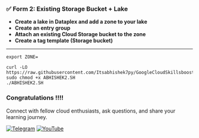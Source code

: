 ### ✅ Form 2: Existing Storage Bucket + Lake

- **Create a lake in Dataplex and add a zone to your lake**
- **Create an entry group**
- **Attach an existing Cloud Storage bucket to the zone**
- **Create a tag template (Storage bucket)**

---
```
export ZONE=
```
`````
curl -LO https://raw.githubusercontent.com/Itsabhishek7py/GoogleCloudSkillsboost/refs/heads/main/Create%20a%20Secure%20Data%20Lake%20on%20Cloud%20Storage%3A%20Challenge%20Lab/ABHISHEK2.SH
sudo chmod +x ABHISHEK2.SH
./ABHISHEK2.SH
`````



### Congratulations !!!!

Connect with fellow cloud enthusiasts, ask questions, and share your learning journey.  

[![Telegram](https://img.shields.io/badge/Telegram_Group-2CA5E0?style=for-the-badge&logo=telegram&logoColor=white)](https://t.me/+gBcgRTlZLyM4OGI1)
[![YouTube](https://img.shields.io/badge/Subscribe-FF0000?style=for-the-badge&logo=youtube&logoColor=white)](https://www.youtube.com/@drabhishek.5460?sub_confirmation=1)  
